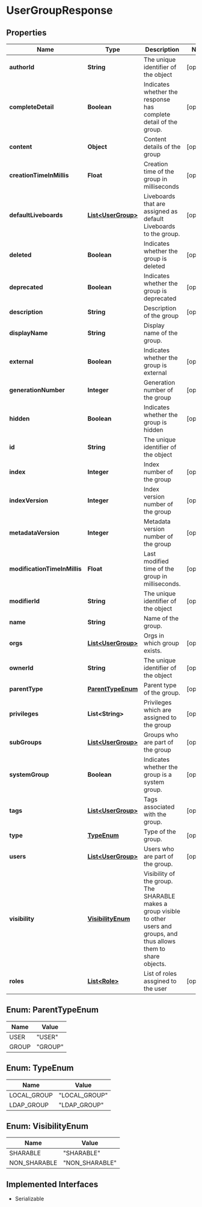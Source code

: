 

# UserGroupResponse


## Properties

| Name | Type | Description | Notes |
|------------ | ------------- | ------------- | -------------|
|**authorId** | **String** | The unique identifier of the object |  [optional] |
|**completeDetail** | **Boolean** | Indicates whether the response has complete detail of the group. |  [optional] |
|**content** | **Object** | Content details of the group |  [optional] |
|**creationTimeInMillis** | **Float** | Creation time of the group in milliseconds |  [optional] |
|**defaultLiveboards** | [**List&lt;UserGroup&gt;**](UserGroup.md) | Liveboards that are assigned as default Liveboards to the group. |  [optional] |
|**deleted** | **Boolean** | Indicates whether the group is deleted |  [optional] |
|**deprecated** | **Boolean** | Indicates whether the group is deprecated |  [optional] |
|**description** | **String** | Description of the group |  [optional] |
|**displayName** | **String** | Display name of the group. |  |
|**external** | **Boolean** | Indicates whether the group is external |  [optional] |
|**generationNumber** | **Integer** | Generation number of the group |  [optional] |
|**hidden** | **Boolean** | Indicates whether the group is hidden |  [optional] |
|**id** | **String** | The unique identifier of the object |  |
|**index** | **Integer** | Index number of the group |  [optional] |
|**indexVersion** | **Integer** | Index version number of the group |  [optional] |
|**metadataVersion** | **Integer** | Metadata version number of the group |  [optional] |
|**modificationTimeInMillis** | **Float** | Last modified time of the group in milliseconds. |  [optional] |
|**modifierId** | **String** | The unique identifier of the object |  [optional] |
|**name** | **String** | Name of the group. |  |
|**orgs** | [**List&lt;UserGroup&gt;**](UserGroup.md) | Orgs in which group exists. |  [optional] |
|**ownerId** | **String** | The unique identifier of the object |  [optional] |
|**parentType** | [**ParentTypeEnum**](#ParentTypeEnum) | Parent type of the group. |  [optional] |
|**privileges** | **List&lt;String&gt;** | Privileges which are assigned to the group |  [optional] |
|**subGroups** | [**List&lt;UserGroup&gt;**](UserGroup.md) | Groups who are part of the group |  [optional] |
|**systemGroup** | **Boolean** | Indicates whether the group is a system group. |  [optional] |
|**tags** | [**List&lt;UserGroup&gt;**](UserGroup.md) | Tags associated with the group. |  [optional] |
|**type** | [**TypeEnum**](#TypeEnum) | Type of the group. |  [optional] |
|**users** | [**List&lt;UserGroup&gt;**](UserGroup.md) | Users who are part of the group. |  [optional] |
|**visibility** | [**VisibilityEnum**](#VisibilityEnum) | Visibility of the group. The SHARABLE makes a group visible to other users and groups, and thus allows them to share objects. |  |
|**roles** | [**List&lt;Role&gt;**](Role.md) | List of roles assgined to the user |  [optional] |



## Enum: ParentTypeEnum

| Name | Value |
|---- | -----|
| USER | &quot;USER&quot; |
| GROUP | &quot;GROUP&quot; |



## Enum: TypeEnum

| Name | Value |
|---- | -----|
| LOCAL_GROUP | &quot;LOCAL_GROUP&quot; |
| LDAP_GROUP | &quot;LDAP_GROUP&quot; |



## Enum: VisibilityEnum

| Name | Value |
|---- | -----|
| SHARABLE | &quot;SHARABLE&quot; |
| NON_SHARABLE | &quot;NON_SHARABLE&quot; |


## Implemented Interfaces

* Serializable


